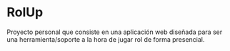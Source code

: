 # RolUp
Proyecto personal que consiste en una aplicación web diseñada para ser una herramienta/soporte a la hora de jugar rol de forma presencial.
